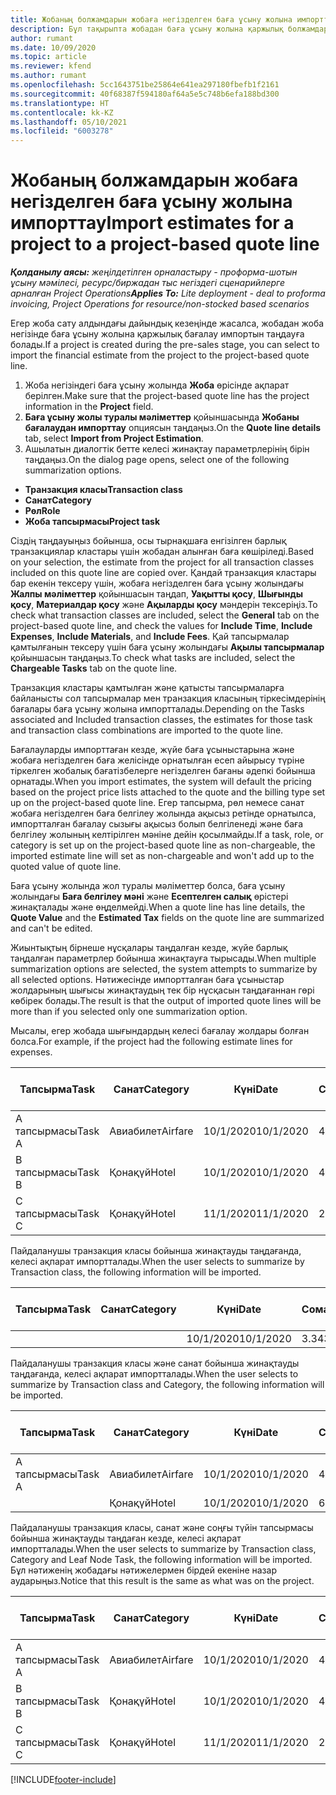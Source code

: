 ```yaml
---
title: Жобаның болжамдарын жобаға негізделген баға ұсыну жолына импорттау - жеңілдетілген
description: Бұл тақырыпта жобадан баға ұсыну жолына қаржылық болжамдарды қалай импорттау керектігі жайлы ақпарат берілген.
author: rumant
ms.date: 10/09/2020
ms.topic: article
ms.reviewer: kfend
ms.author: rumant
ms.openlocfilehash: 5cc1643751be25864e641ea297180fbefb1f2161
ms.sourcegitcommit: 40f68387f594180af64a5e5c748b6efa188bd300
ms.translationtype: HT
ms.contentlocale: kk-KZ
ms.lasthandoff: 05/10/2021
ms.locfileid: "6003278"
---
```

# <a name="import-estimates-for-a-project-to-a-project-based-quote-line"></a><span data-ttu-id="15192-103">Жобаның болжамдарын жобаға негізделген баға ұсыну жолына импорттау</span><span class="sxs-lookup"><span data-stu-id="15192-103">Import estimates for a project to a project-based quote line</span></span> 

<span data-ttu-id="15192-104">_**Қолданылу аясы:** жеңілдетілген орналастыру - проформа-шотын ұсыну мәмілесі, ресурс/биржадан тыс негіздегі сценарийлерге арналған Project Operations_</span><span class="sxs-lookup"><span data-stu-id="15192-104">_**Applies To:** Lite deployment - deal to proforma invoicing, Project Operations for resource/non-stocked based scenarios_</span></span>

<span data-ttu-id="15192-105">Егер жоба сату алдындағы дайындық кезеңінде жасалса, жобадан жоба негізінде баға ұсыну жолына қаржылық бағалау импортын таңдауға болады.</span><span class="sxs-lookup"><span data-stu-id="15192-105">If a project is created during the pre-sales stage, you can select to import the financial estimate from the project to the project-based quote line.</span></span>

1. <span data-ttu-id="15192-106">Жоба негізіндегі баға ұсыну жолында **Жоба** өрісінде ақпарат берілген.</span><span class="sxs-lookup"><span data-stu-id="15192-106">Make sure that the project-based quote line has the project information in the **Project** field.</span></span>
2. <span data-ttu-id="15192-107">**Баға ұсыну жолы туралы мәліметтер** қойыншасында **Жобаны бағалаудан импорттау** опциясын таңдаңыз.</span><span class="sxs-lookup"><span data-stu-id="15192-107">On the **Quote line details** tab, select **Import from Project Estimation**.</span></span>
3. <span data-ttu-id="15192-108">Ашылатын диалогтік бетте келесі жинақтау параметрлерінің бірін таңдаңыз.</span><span class="sxs-lookup"><span data-stu-id="15192-108">On the dialog page opens, select one of the following summarization options.</span></span>

  - <span data-ttu-id="15192-109">**Транзакция класы**</span><span class="sxs-lookup"><span data-stu-id="15192-109">**Transaction class**</span></span>
  - <span data-ttu-id="15192-110">**Санат**</span><span class="sxs-lookup"><span data-stu-id="15192-110">**Category**</span></span>
  - <span data-ttu-id="15192-111">**Рөл**</span><span class="sxs-lookup"><span data-stu-id="15192-111">**Role**</span></span> 
  - <span data-ttu-id="15192-112">**Жоба тапсырмасы**</span><span class="sxs-lookup"><span data-stu-id="15192-112">**Project task**</span></span>

<span data-ttu-id="15192-113">Сіздің таңдауыңыз бойынша, осы тырнақшаға енгізілген барлық транзакциялар кластары үшін жобадан алынған баға көшіріледі.</span><span class="sxs-lookup"><span data-stu-id="15192-113">Based on your selection, the estimate from the project for all transaction classes included on this quote line are copied over.</span></span> <span data-ttu-id="15192-114">Қандай транзакция кластары бар екенін тексеру үшін, жобаға негізделген баға ұсыну жолындағы **Жалпы мәліметтер** қойыншасын таңдап, **Уақытты қосу**, **Шығынды қосу**, **Материалдар қосу** және **Ақыларды қосу** мәндерін тексеріңіз.</span><span class="sxs-lookup"><span data-stu-id="15192-114">To check what transaction classes are included, select the **General** tab on the project-based quote line, and check the values for **Include Time**, **Include Expenses**, **Include Materials**, and **Include Fees**.</span></span>  <span data-ttu-id="15192-115">Қай тапсырмалар қамтылғанын тексеру үшін баға ұсыну жолындағы **Ақылы тапсырмалар** қойыншасын таңдаңыз.</span><span class="sxs-lookup"><span data-stu-id="15192-115">To check what tasks are included, select the **Chargeable Tasks** tab on the quote line.</span></span>

<span data-ttu-id="15192-116">Транзакция кластары қамтылған және қатысты тапсырмаларға байланысты сол тапсырмалар мен транзакция класының тіркесімдерінің бағалары баға ұсыну жолына импортталады.</span><span class="sxs-lookup"><span data-stu-id="15192-116">Depending on the Tasks associated and Included transaction classes, the estimates for those task and transaction class combinations are imported to the quote line.</span></span>

<span data-ttu-id="15192-117">Бағалауларды импорттаған кезде, жүйе баға ұсыныстарына және жобаға негізделген баға желісінде орнатылған есеп айырысу түріне тіркелген жобалық бағатізбелерге негізделген бағаны әдепкі бойынша орнатады.</span><span class="sxs-lookup"><span data-stu-id="15192-117">When you import estimates, the system will default the pricing based on the project price lists attached to the quote and the billing type set up on the project-based quote line.</span></span> <span data-ttu-id="15192-118">Егер тапсырма, рөл немесе санат жобаға негізделген баға белгілеу жолында ақысыз ретінде орнатылса, импортталған бағалау сызығы ақысыз болып белгіленеді және баға белгілеу жолының келтірілген мәніне дейін қосылмайды.</span><span class="sxs-lookup"><span data-stu-id="15192-118">If a task, role, or category is set up on the project-based quote line as non-chargeable, the imported estimate line will set as non-chargeable and won't add up to the quoted value of quote line.</span></span>

<span data-ttu-id="15192-119">Баға ұсыну жолында жол туралы мәліметтер болса, баға ұсыну жолындағы **Баға белгілеу мәні** және **Есептелген салық** өрістері жинақталады және өңделмейді.</span><span class="sxs-lookup"><span data-stu-id="15192-119">When a quote line has line details, the **Quote Value** and the **Estimated Tax** fields on the quote line are summarized and can't be edited.</span></span>

<span data-ttu-id="15192-120">Жиынтықтың бірнеше нұсқалары таңдалған кезде, жүйе барлық таңдалған параметрлер бойынша жинақтауға тырысады.</span><span class="sxs-lookup"><span data-stu-id="15192-120">When multiple summarization options are selected, the system attempts to summarize by all selected options.</span></span> <span data-ttu-id="15192-121">Нәтижесінде импортталған баға ұсыныстар жолдарының шығысы жинақтаудың тек бір нұсқасын таңдағаннан гөрі көбірек болады.</span><span class="sxs-lookup"><span data-stu-id="15192-121">The result is that the output of imported quote lines will be more than if you selected only one summarization option.</span></span>

<span data-ttu-id="15192-122">Мысалы, егер жобада шығындардың келесі бағалау жолдары болған болса.</span><span class="sxs-lookup"><span data-stu-id="15192-122">For example, if the project had the following estimate lines for expenses.</span></span>

| <span data-ttu-id="15192-123">Тапсырма</span><span class="sxs-lookup"><span data-stu-id="15192-123">Task</span></span> | <span data-ttu-id="15192-124">Санат</span><span class="sxs-lookup"><span data-stu-id="15192-124">Category</span></span> | <span data-ttu-id="15192-125">Күні</span><span class="sxs-lookup"><span data-stu-id="15192-125">Date</span></span> | <span data-ttu-id="15192-126">Сомасы</span><span class="sxs-lookup"><span data-stu-id="15192-126">Quantity</span></span> | <span data-ttu-id="15192-127">Бірлік бағасы</span><span class="sxs-lookup"><span data-stu-id="15192-127">Unit price</span></span> | <span data-ttu-id="15192-128">Сомасы</span><span class="sxs-lookup"><span data-stu-id="15192-128">Amount</span></span> |
| --- | --- | --- | --- | --- | --- |
| <span data-ttu-id="15192-129">А тапсырмасы</span><span class="sxs-lookup"><span data-stu-id="15192-129">Task A</span></span> | <span data-ttu-id="15192-130">Авиабилет</span><span class="sxs-lookup"><span data-stu-id="15192-130">Airfare</span></span> | <span data-ttu-id="15192-131">10/1/2020</span><span class="sxs-lookup"><span data-stu-id="15192-131">10/1/2020</span></span> | <span data-ttu-id="15192-132">4</span><span class="sxs-lookup"><span data-stu-id="15192-132">4</span></span> | <span data-ttu-id="15192-133">400</span><span class="sxs-lookup"><span data-stu-id="15192-133">400</span></span> | <span data-ttu-id="15192-134">1600</span><span class="sxs-lookup"><span data-stu-id="15192-134">1600</span></span> |
| <span data-ttu-id="15192-135">B тапсырмасы</span><span class="sxs-lookup"><span data-stu-id="15192-135">Task B</span></span> | <span data-ttu-id="15192-136">Қонақүй</span><span class="sxs-lookup"><span data-stu-id="15192-136">Hotel</span></span> | <span data-ttu-id="15192-137">10/1/2020</span><span class="sxs-lookup"><span data-stu-id="15192-137">10/1/2020</span></span> | <span data-ttu-id="15192-138">4</span><span class="sxs-lookup"><span data-stu-id="15192-138">4</span></span> | <span data-ttu-id="15192-139">200</span><span class="sxs-lookup"><span data-stu-id="15192-139">200</span></span> | <span data-ttu-id="15192-140">800</span><span class="sxs-lookup"><span data-stu-id="15192-140">800</span></span> |
| <span data-ttu-id="15192-141">С тапсырмасы</span><span class="sxs-lookup"><span data-stu-id="15192-141">Task C</span></span> | <span data-ttu-id="15192-142">Қонақүй</span><span class="sxs-lookup"><span data-stu-id="15192-142">Hotel</span></span> | <span data-ttu-id="15192-143">11/1/2020</span><span class="sxs-lookup"><span data-stu-id="15192-143">11/1/2020</span></span> | <span data-ttu-id="15192-144">2</span><span class="sxs-lookup"><span data-stu-id="15192-144">2</span></span> | <span data-ttu-id="15192-145">200</span><span class="sxs-lookup"><span data-stu-id="15192-145">200</span></span> | <span data-ttu-id="15192-146">400</span><span class="sxs-lookup"><span data-stu-id="15192-146">400</span></span> |

<span data-ttu-id="15192-147">Пайдаланушы транзакция класы бойынша жинақтауды таңдағанда, келесі ақпарат импортталады.</span><span class="sxs-lookup"><span data-stu-id="15192-147">When the user selects to summarize by Transaction class, the following information will be imported.</span></span>

| <span data-ttu-id="15192-148">Тапсырма</span><span class="sxs-lookup"><span data-stu-id="15192-148">Task</span></span> | <span data-ttu-id="15192-149">Санат</span><span class="sxs-lookup"><span data-stu-id="15192-149">Category</span></span> | <span data-ttu-id="15192-150">Күні</span><span class="sxs-lookup"><span data-stu-id="15192-150">Date</span></span> | <span data-ttu-id="15192-151">Сомасы</span><span class="sxs-lookup"><span data-stu-id="15192-151">Quantity</span></span> | <span data-ttu-id="15192-152">Бірлік бағасы</span><span class="sxs-lookup"><span data-stu-id="15192-152">Unit price</span></span> | <span data-ttu-id="15192-153">Сомасы</span><span class="sxs-lookup"><span data-stu-id="15192-153">Amount</span></span> |
| --- | --- | --- | --- | --- | --- |
|||<span data-ttu-id="15192-154">10/1/2020</span><span class="sxs-lookup"><span data-stu-id="15192-154">10/1/2020</span></span> | <span data-ttu-id="15192-155">3.34</span><span class="sxs-lookup"><span data-stu-id="15192-155">3.34</span></span> | <span data-ttu-id="15192-156">840</span><span class="sxs-lookup"><span data-stu-id="15192-156">840</span></span> | <span data-ttu-id="15192-157">2800</span><span class="sxs-lookup"><span data-stu-id="15192-157">2800</span></span> |

<span data-ttu-id="15192-158">Пайдаланушы транзакция класы және санат бойынша жинақтауды таңдағанда, келесі ақпарат импортталады.</span><span class="sxs-lookup"><span data-stu-id="15192-158">When the user selects to summarize by Transaction class and Category, the following information will be imported.</span></span>

| <span data-ttu-id="15192-159">Тапсырма</span><span class="sxs-lookup"><span data-stu-id="15192-159">Task</span></span> | <span data-ttu-id="15192-160">Санат</span><span class="sxs-lookup"><span data-stu-id="15192-160">Category</span></span> | <span data-ttu-id="15192-161">Күні</span><span class="sxs-lookup"><span data-stu-id="15192-161">Date</span></span> | <span data-ttu-id="15192-162">Сомасы</span><span class="sxs-lookup"><span data-stu-id="15192-162">Quantity</span></span> | <span data-ttu-id="15192-163">Бірлік бағасы</span><span class="sxs-lookup"><span data-stu-id="15192-163">Unit price</span></span> | <span data-ttu-id="15192-164">Сомасы</span><span class="sxs-lookup"><span data-stu-id="15192-164">Amount</span></span> |
| --- | --- | --- | --- | --- | --- |
| <span data-ttu-id="15192-165">А тапсырмасы</span><span class="sxs-lookup"><span data-stu-id="15192-165">Task A</span></span> | <span data-ttu-id="15192-166">Авиабилет</span><span class="sxs-lookup"><span data-stu-id="15192-166">Airfare</span></span> | <span data-ttu-id="15192-167">10/1/2020</span><span class="sxs-lookup"><span data-stu-id="15192-167">10/1/2020</span></span> | <span data-ttu-id="15192-168">4</span><span class="sxs-lookup"><span data-stu-id="15192-168">4</span></span> | <span data-ttu-id="15192-169">400</span><span class="sxs-lookup"><span data-stu-id="15192-169">400</span></span> | <span data-ttu-id="15192-170">1600</span><span class="sxs-lookup"><span data-stu-id="15192-170">1600</span></span> |
| | <span data-ttu-id="15192-171">Қонақүй</span><span class="sxs-lookup"><span data-stu-id="15192-171">Hotel</span></span> | <span data-ttu-id="15192-172">10/1/2020</span><span class="sxs-lookup"><span data-stu-id="15192-172">10/1/2020</span></span> | <span data-ttu-id="15192-173">6</span><span class="sxs-lookup"><span data-stu-id="15192-173">6</span></span> | <span data-ttu-id="15192-174">200</span><span class="sxs-lookup"><span data-stu-id="15192-174">200</span></span> | <span data-ttu-id="15192-175">1200</span><span class="sxs-lookup"><span data-stu-id="15192-175">1200</span></span> |

<span data-ttu-id="15192-176">Пайдаланушы транзакция класы, санат және соңғы түйін тапсырмасы бойынша жинақтауды таңдаған кезде, келесі ақпарат импортталады.</span><span class="sxs-lookup"><span data-stu-id="15192-176">When the user selects to summarize by Transaction class, Category and Leaf Node Task, the following information will be imported.</span></span> <span data-ttu-id="15192-177">Бұл нәтиженің жобадағы нәтижелермен бірдей екеніне назар аударыңыз.</span><span class="sxs-lookup"><span data-stu-id="15192-177">Notice that this result is the same as what was on the project.</span></span>

| <span data-ttu-id="15192-178">Тапсырма</span><span class="sxs-lookup"><span data-stu-id="15192-178">Task</span></span> | <span data-ttu-id="15192-179">Санат</span><span class="sxs-lookup"><span data-stu-id="15192-179">Category</span></span> | <span data-ttu-id="15192-180">Күні</span><span class="sxs-lookup"><span data-stu-id="15192-180">Date</span></span> | <span data-ttu-id="15192-181">Сомасы</span><span class="sxs-lookup"><span data-stu-id="15192-181">Quantity</span></span> | <span data-ttu-id="15192-182">Бірлік бағасы</span><span class="sxs-lookup"><span data-stu-id="15192-182">Unit price</span></span> | <span data-ttu-id="15192-183">Сомасы</span><span class="sxs-lookup"><span data-stu-id="15192-183">Amount</span></span> |
| --- | --- | --- | --- | --- | --- |
| <span data-ttu-id="15192-184">А тапсырмасы</span><span class="sxs-lookup"><span data-stu-id="15192-184">Task A</span></span> | <span data-ttu-id="15192-185">Авиабилет</span><span class="sxs-lookup"><span data-stu-id="15192-185">Airfare</span></span> | <span data-ttu-id="15192-186">10/1/2020</span><span class="sxs-lookup"><span data-stu-id="15192-186">10/1/2020</span></span> | <span data-ttu-id="15192-187">4</span><span class="sxs-lookup"><span data-stu-id="15192-187">4</span></span> | <span data-ttu-id="15192-188">400</span><span class="sxs-lookup"><span data-stu-id="15192-188">400</span></span> | <span data-ttu-id="15192-189">1600</span><span class="sxs-lookup"><span data-stu-id="15192-189">1600</span></span> |
| <span data-ttu-id="15192-190">B тапсырмасы</span><span class="sxs-lookup"><span data-stu-id="15192-190">Task B</span></span> | <span data-ttu-id="15192-191">Қонақүй</span><span class="sxs-lookup"><span data-stu-id="15192-191">Hotel</span></span> | <span data-ttu-id="15192-192">10/1/2020</span><span class="sxs-lookup"><span data-stu-id="15192-192">10/1/2020</span></span> | <span data-ttu-id="15192-193">4</span><span class="sxs-lookup"><span data-stu-id="15192-193">4</span></span> | <span data-ttu-id="15192-194">200</span><span class="sxs-lookup"><span data-stu-id="15192-194">200</span></span> | <span data-ttu-id="15192-195">800</span><span class="sxs-lookup"><span data-stu-id="15192-195">800</span></span> |
| <span data-ttu-id="15192-196">С тапсырмасы</span><span class="sxs-lookup"><span data-stu-id="15192-196">Task C</span></span> | <span data-ttu-id="15192-197">Қонақүй</span><span class="sxs-lookup"><span data-stu-id="15192-197">Hotel</span></span> | <span data-ttu-id="15192-198">11/1/2020</span><span class="sxs-lookup"><span data-stu-id="15192-198">11/1/2020</span></span> | <span data-ttu-id="15192-199">2</span><span class="sxs-lookup"><span data-stu-id="15192-199">2</span></span> | <span data-ttu-id="15192-200">200</span><span class="sxs-lookup"><span data-stu-id="15192-200">200</span></span> | <span data-ttu-id="15192-201">400</span><span class="sxs-lookup"><span data-stu-id="15192-201">400</span></span> |


[!INCLUDE[footer-include](../../includes/footer-banner.md)]
